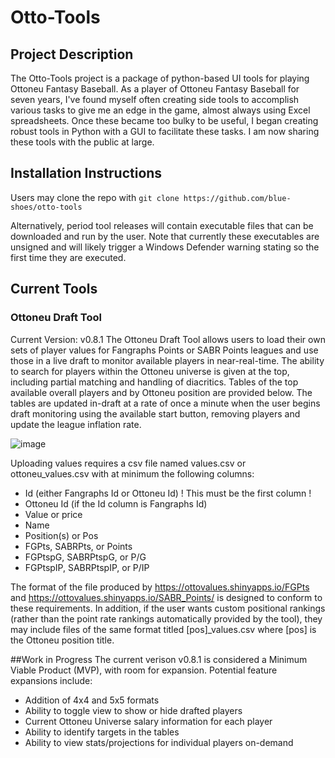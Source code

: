 # Otto-Tools

## Project Description
The Otto-Tools project is a package of python-based UI tools for playing Ottoneu Fantasy Baseball. As a player of Ottoneu Fantasy Baseball for seven years, I've found 
myself often creating side tools to accomplish various tasks to give me an edge in the game, almost always using Excel spreadsheets. Once these became too bulky
to be useful, I began creating robust tools in Python with a GUI to facilitate these tasks. I am now sharing these tools with the public at large.

## Installation Instructions
Users may clone the repo with 
```git clone https://github.com/blue-shoes/otto-tools```

Alternatively, period tool releases will contain executable files that can be downloaded and run by the user. Note that currently these executables are unsigned and 
will likely trigger a Windows Defender warning stating so the first time they are executed.

## Current Tools

### Ottoneu Draft Tool
Current Version: v0.8.1
The Ottoneu Draft Tool allows users to load their own sets of player values for Fangraphs Points or SABR Points leagues and use those in a live draft to monitor 
available players in near-real-time. The ability to search for players within the Ottoneu universe is given at the top, including partial matching and handling of
diacritics. Tables of the top available overall players and by Ottoneu position are provided below. The tables are updated in-draft at a rate of once a minute when
the user begins draft monitoring using the available start button, removing players and update the league inflation rate.

![image](https://user-images.githubusercontent.com/61890211/160003776-1a0b6d03-1fd7-40c4-a19c-3ebf1eca3c2e.png)

Uploading values requires a csv file named values.csv or ottoneu_values.csv with at minimum the following columns:
- Id (either Fangraphs Id or Ottoneu Id) ! This must be the first column !
- Ottoneu Id (if the Id column is Fangraphs Id)
- Value or price
- Name
- Position(s) or Pos
- FGPts, SABRPts, or Points
- FGPtspG, SABRPtspG, or P/G
- FGPtspIP, SABRPtspIP, or P/IP

The format of the file produced by https://ottovalues.shinyapps.io/FGPts and https://ottovalues.shinyapps.io/SABR_Points/ is designed to conform to these requirements. 
In addition, if the user wants custom positional rankings (rather than the point rate rankings automatically provided by the tool), they may include files of the same
format titled [pos]_values.csv where [pos] is the Ottoneu position title.

##Work in Progress
The current verison v0.8.1 is considered a Minimum Viable Product (MVP), with room for expansion. Potential feature expansions include:
- Addition of 4x4 and 5x5 formats
- Ability to toggle view to show or hide drafted players
- Current Ottoneu Universe salary information for each player
- Ability to identify targets in the tables
- Ability to view stats/projections for individual players on-demand
